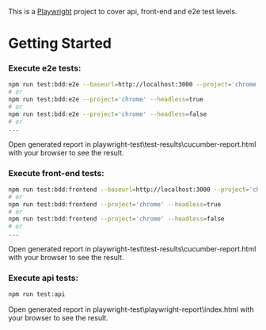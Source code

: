 This is a [Playwright](https://nextjs.org) project to cover api, front-end and e2e test levels.

# Getting Started

### Execute e2e tests:

```bash
npm run test:bdd:e2e --baseurl=http://localhost:3000 --project='chrome' --headless=true
# or
npm run test:bdd:e2e --project='chrome' --headless=true
# or
npm run test:bdd:e2e --project='chrome' --headless=false
# or
...
```

Open generated report in playwright-test\test-results\cucumber-report.html with your browser to see the result.

### Execute front-end tests:

```bash
npm run test:bdd:frontend --baseurl=http://localhost:3000 --project='chrome' --headless=true
# or
npm run test:bdd:frontend --project='chrome' --headless=true
# or
npm run test:bdd:frontend --project='chrome' --headless=false
# or
...
```

Open generated report in playwright-test\test-results\cucumber-report.html with your browser to see the result.

### Execute api tests:

```bash
npm run test:api
```

Open generated report in playwright-test\playwright-report\index.html with your browser to see the result.
